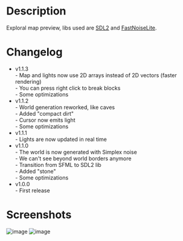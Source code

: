 # Description
Exploral map preview, libs used are [SDL2](https://github.com/libsdl-org/SDL) and [FastNoiseLite](https://github.com/Auburn/FastNoiseLite).
# Changelog
- v1.1.3  
\- Map and lights now use 2D arrays instead of 2D vectors (faster rendering)  
\- You can press right click to break blocks  
\- Some optimizations
- v1.1.2  
\- World generation reworked, like caves  
\- Added "compact dirt"  
\- Cursor now emits light  
\- Some optimizations
- v1.1.1  
\- Lights are now updated in real time
- v1.1.0  
\- The world is now generated with Simplex noise  
\- We can't see beyond world borders anymore  
\- Transition from SFML to SDL2 lib  
\- Added "stone"  
\- Some optimizations
- v1.0.0  
\- First release
# Screenshots
![image](https://user-images.githubusercontent.com/94078957/212103583-cbd6b54d-b1e1-4df7-8557-e3247872bb86.png)
![image](https://user-images.githubusercontent.com/94078957/212103537-637e43ad-4bb7-4fc7-85d6-c9d6f69ee142.png)
